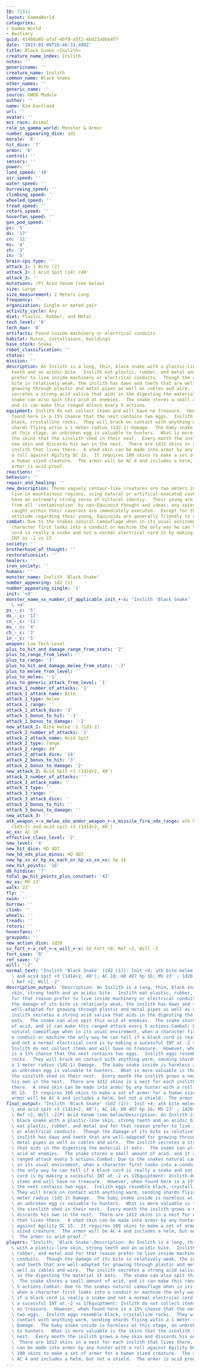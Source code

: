```yaml
---
ID: 71311
layout: GammaWorld
categories:
- Gamma World
- Bestiary
guid: 41488a85-afaf-4bf0-a5f2-4bd23a0bb4f7
date: '2023-02-09T16:46:31.480Z'
title: Black Snake «Inslith»
creature_name_index: Inslith
notes: ''
genericname: ''
creature_name: Inslith
common_name: Black Snake
other_names: ''
generic_name: ''
source: GW08 Module
author: ''
name: Kim Eastland
url: ''
avatar: ''
mcc_race: Animal
role_in_gamma_world: Monster & Armor
number_appearing_dice: 1d2
morale: '8'
hit_dice: '7'
armor: '0'
control: ''
sensors: ''
power: ''
land_speed: '18'
air_speed: ''
water_speed: ''
burrowing_speed: ''
climbing_speed: ''
wheeled_speed: ''
tread_speed: ''
rotors_speed: ''
hoverfan_speed: ''
gav_pod_speed: ''
ps: '5'
dx: '17'
cn: '11'
ms: '4'
ch: '3'
in: '5'
brain-cpu type: ''
attack_1: 1 Bite (2)
attack_2: 1 Acid Spit (14) r40'
attack_3: ''
mutations: (P) Acid Venom (see below)
size: Large
size_measurement: 2 Meters Long
frequency: ''
organization: Single or mated pair
activity_cycle: Any
diet: Plastic, Rubber, and Metal
tech_level: '0'
tech_max: '0'
artifacts: Found inside machinery or electrical conduits
habitat: Ruins, installaions, buildings
base_stock: Snake
robot_classification: ''
status: ''
mission: ''
description: An Inslith is a long, thin, black snake with a plastic-line skin, strong
  teeth and an acidic bite.  Inslith eat plastic, rubber, and metal and for that reason
  prefer to live inside machinery or electrical conduits.  Though the damage of its
  bite is relatively weak, the inslith has daws and teeth that are well-adapted for
  gnawing through plastic and metal pipes as well as cables and wire.  The inslith
  secretes a strong acid saliva that aids in the digesting the material it eats.  The
  snake can also spit this acid at enemies.  The snake stores a small amount of acid,
  and it can make this ranged attack every 5 actions.
equipment: Inslith do not collect items and will have no treasure.  However, when
  found here is a 15% chance that the nest contains two eggs.  Inslith eggs resemble
  black, crystalline rocks.  They will brack on contact with anything warm, sending
  shards flying witin a 1 meter radius (1d2-1) Damage.  The baby snake inside is harmless
  at this stage, an unbroken egg is valuable to hunters.  What is more valuable is
  the skins that the sinslith shed in their nest.  Every month the inslith grows a
  new skin and discards his own in the nest.  There are 1d12 skins in a nest for each
  inslith that lives there.  A shed skin can be made into armor by any hunter with
  a roll against Agility DC 15.  It requires 100 skins to make a set of armor for
  a human sized creature.  The armor will be AC 4 and includes a helm, but not a shield.  The
  armor is acid proof.
reactions: ''
behavior: ''
repair_and_healing: ''
new_description: These vaguely centaur-like creatures are two meters in height and
  live in mountainous regions, using natural or artifical-exacated caverns for shelter.  Equinoids
  have an extremely strong sense of cultural identiy.  Their young are kept isolated
  from all 'contamination' by non-Equinoid thought and ideas; any spies or inflitrators
  caught within their caverans are immediately executed.  Except for this protectionists
  attitude regarding their young, Equinoids are generally friendly to other races.
combat: Due to the snakes natural camouflage when in its usual enviroment, when a
  character first looks into a conduit or machine the only way he can tell if a black
  cord is really a snake and not a normal electrical cord is by making a sucessful
  INT at -2 vs 17
society: ''
brotherhood_of_thought: ''
restorationsist: ''
healers: ''
iron_society: ''
humans: ''
monster_name: Inslith 'Black Snake'
number_appearing: 1d2 (1)
number_appearing_single: '1'
init: '+4'
monster_name_xx_number_if_applicable_init_+-x: "Inslith 'Black Snake' (1d2 (1)): Init\
  \ +4"
ps_-_c: '5'
dx_-_c: '17'
cn_-_c: '11'
ms_-_c: '4'
ch_-_c: '3'
in_-_c: '5'
weapon: Low Tech Level
plus_to_hit_and_damage_range_from_stats: '2'
plus_to_range_from_level: ''
plus_to_range: '3'
plus_to_hit_and_damage_melee_from_stats: '-2'
plus_to_melee_from_level: ''
plus_to_melee: '-1'
plus_to_generic_attack_from_level: '1'
attack_1_number_of_attacks: '1'
attack_1_attack_name: Bite
attack_1_type: melee
attack_1_range: ''
attack_1_attack_dice: '3'
attack_1_bonus_to_hit: '-1'
attack_1_bonus_to_damage: '-2'
new_attack_1: Bite melee -1 (1d3-2)
attack_2_number_of_attacks: '1'
attack_2_attack_name: Acid Spit
attack_2_type: range
attack_2_range: 40'
attack_2_attack_dice: '14'
attack_2_bonus_to_hit: '3'
attack_2_bonus_to_damage: '2'
new_attack_2: Acid Spit +3 (1d14+2, 40')
attack_3_number_of_attacks: ''
attack_3_attack_name: ''
attack_3_type: ''
attack_3_range: ''
attack_3_attack_dice: ''
attack_3_bonus_to_hit: ''
attack_3_bonus_to_damage: ''
new_attack_3: ''
atk_weapon_+-x_melee_xdx_andor_weapon_+-x_missile_fire_xdx_range: atk bite melee -1
  (1d3-2) and acid spit +3 (1d14+2, 40')
ac_xx: AC 10
effective_class_level: '2'
new_level: '4'
new_hit_dice: HD 4D7
new_hd_xdx_plus_minus: HD 4D7
new_hp_xx_or_hp_xx_each_or_hp_xx_xx_xx: hp 16
new_hit_points: '16'
d6_hitdice: '7'
total_gw_hit_points_plus_constant: '42'
mv_xx: MV 23'
walk: 23'
fly: ''
swim: ''
burrow: ''
climb: ''
wheels: ''
treads: ''
rotors: ''
hoverfans: ''
gravpods: ''
new_action_dice: 1d20
sv_fort_+-x_ref_+-x_will_+-x: SV Fort +0, Ref +2, Will -2
fort_save: '0'
ref_save: '2'
will: '-2'
normal_text: "Inslith 'Black Snake' (1d2 (1)): Init +4; atk bite melee -1 (1d3-2)\
  \ and acid spit +3 (1d14+2, 40'); AC 10; HD 4D7 hp 16; MV 23' ; 1d20; SV Fort +0,\
  \ Ref +2, Will -2"
description_output: 'Description: An Inslith is a long, thin, black snake with a plastic-line
  skin, strong teeth and an acidic bite.  Inslith eat plastic, rubber, and metal and
  for that reason prefer to live inside machinery or electrical conduits.  Though
  the damage of its bite is relatively weak, the inslith has daws and teeth that are
  well-adapted for gnawing through plastic and metal pipes as well as cables and wire.  The
  inslith secretes a strong acid saliva that aids in the digesting the material it
  eats.  The snake can also spit this acid at enemies.  The snake stores a small amount
  of acid, and it can make this ranged attack every 5 actions.Combat: Due to the snakes
  natural camouflage when in its usual enviroment, when a character first looks into
  a conduit or machine the only way he can tell if a black cord is really a snake
  and not a normal electrical cord is by making a sucessful INT at -2 vs 17Equiptment:
  Inslith do not collect items and will have no treasure.  However, when found here
  is a 15% chance that the nest contains two eggs.  Inslith eggs resemble black, crystalline
  rocks.  They will brack on contact with anything warm, sending shards flying witin
  a 1 meter radius (1d2-1) Damage.  The baby snake inside is harmless at this stage,
  an unbroken egg is valuable to hunters.  What is more valuable is the skins that
  the sinslith shed in their nest.  Every month the inslith grows a new skin and discards
  his own in the nest.  There are 1d12 skins in a nest for each inslith that lives
  there.  A shed skin can be made into armor by any hunter with a roll against Agility
  DC 15.  It requires 100 skins to make a set of armor for a human sized creature.  The
  armor will be AC 4 and includes a helm, but not a shield.  The armor is acid proof.'
final_output: "Inslith 'Black Snake' (1d2 (1)): Init +4; atk bite melee -1 (1d3-2)\
  \ and acid spit +3 (1d14+2, 40'); AC 10; HD 4D7 hp 16; MV 23' ; 1d20; SV Fort +0,\
  \ Ref +2, Will -2(P) Acid Venom (see below)Description: An Inslith is a long, thin,\
  \ black snake with a plastic-line skin, strong teeth and an acidic bite.  Inslith\
  \ eat plastic, rubber, and metal and for that reason prefer to live inside machinery\
  \ or electrical conduits.  Though the damage of its bite is relatively weak, the\
  \ inslith has daws and teeth that are well-adapted for gnawing through plastic and\
  \ metal pipes as well as cables and wire.  The inslith secretes a strong acid saliva\
  \ that aids in the digesting the material it eats.  The snake can also spit this\
  \ acid at enemies.  The snake stores a small amount of acid, and it can make this\
  \ ranged attack every 5 actions.Combat: Due to the snakes natural camouflage when\
  \ in its usual enviroment, when a character first looks into a conduit or machine\
  \ the only way he can tell if a black cord is really a snake and not a normal electrical\
  \ cord is by making a sucessful INT at -2 vs 17Equiptment: Inslith do not collect\
  \ items and will have no treasure.  However, when found here is a 15% chance that\
  \ the nest contains two eggs.  Inslith eggs resemble black, crystalline rocks. \
  \ They will brack on contact with anything warm, sending shards flying witin a 1\
  \ meter radius (1d2-1) Damage.  The baby snake inside is harmless at this stage,\
  \ an unbroken egg is valuable to hunters.  What is more valuable is the skins that\
  \ the sinslith shed in their nest.  Every month the inslith grows a new skin and\
  \ discards his own in the nest.  There are 1d12 skins in a nest for each inslith\
  \ that lives there.  A shed skin can be made into armor by any hunter with a roll\
  \ against Agility DC 15.  It requires 100 skins to make a set of armor for a human\
  \ sized creature.  The armor will be AC 4 and includes a helm, but not a shield.\
  \  The armor is acid proof."
players: "Inslith; 'Black Snake';Description: An Inslith is a long, thin, black snake\
  \ with a plastic-line skin, strong teeth and an acidic bite.  Inslith eat plastic,\
  \ rubber, and metal and for that reason prefer to live inside machinery or electrical\
  \ conduits.  Though the damage of its bite is relatively weak, the inslith has daws\
  \ and teeth that are well-adapted for gnawing through plastic and metal pipes as\
  \ well as cables and wire.  The inslith secretes a strong acid saliva that aids\
  \ in the digesting the material it eats.  The snake can also spit this acid at enemies.\
  \  The snake stores a small amount of acid, and it can make this ranged attack every\
  \ 5 actions.Combat: Due to the snakes natural camouflage when in its usual enviroment,\
  \ when a character first looks into a conduit or machine the only way he can tell\
  \ if a black cord is really a snake and not a normal electrical cord is by making\
  \ a sucessful INT at -2 vs 17Equiptment: Inslith do not collect items and will have\
  \ no treasure.  However, when found here is a 15% chance that the nest contains\
  \ two eggs.  Inslith eggs resemble black, crystalline rocks.  They will brack on\
  \ contact with anything warm, sending shards flying witin a 1 meter radius (1d2-1)\
  \ Damage.  The baby snake inside is harmless at this stage, an unbroken egg is valuable\
  \ to hunters.  What is more valuable is the skins that the sinslith shed in their\
  \ nest.  Every month the inslith grows a new skin and discards his own in the nest.\
  \  There are 1d12 skins in a nest for each inslith that lives there.  A shed skin\
  \ can be made into armor by any hunter with a roll against Agility DC 15.  It requires\
  \ 100 skins to make a set of armor for a human sized creature.  The armor will be\
  \ AC 4 and includes a helm, but not a shield.  The armor is acid proof.|"
...
```

